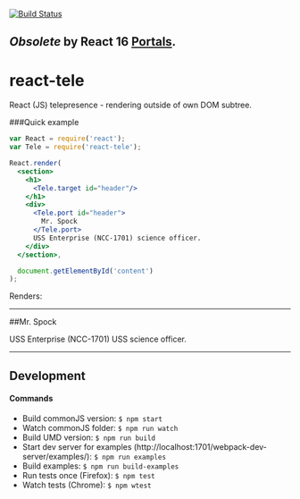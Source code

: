 [![Build Status](https://travis-ci.org/alexdrel/react-tele.svg?branch=master)](https://travis-ci.org/alexdrel/react-tele)

## *Obsolete* by React 16 [Portals](https://reactjs.org/docs/portals.html).

react-tele
===
React (JS) telepresence - rendering outside of own DOM subtree.

###Quick example

```jsx
var React = require('react');
var Tele = require('react-tele');

React.render(
  <section>
    <h1>
      <Tele.target id="header"/>
    </h1>
    <div>
      <Tele.port id="header">
        Mr. Spock
      </Tele.port>
      USS Enterprise (NCC-1701) science officer.
    </div>
  </section>,

  document.getElementById('content')
);
```

Renders:
********
##Mr. Spock

USS Enterprise (NCC-1701) USS science officer.

********

## Development
#### Commands
* Build commonJS version:  ```$ npm start```
* Watch commonJS folder:  ```$ npm run watch```
* Build UMD version:  ```$ npm run build```
* Start dev server for examples (http://localhost:1701/webpack-dev-server/examples/): ```$ npm run examples```
* Build examples: ```$ npm run build-examples```
* Run tests once (Firefox): ```$ npm test```
* Watch tests (Chrome): ```$ npm wtest```



